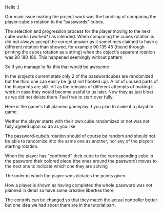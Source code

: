 Hello :)

Our main issue making the project work was the handling of comparing the player-cube's rotation to the "passwords" cubes. 

The selection and progression process for the player moving to the next cube works (worked*) as intended. When comparing the cubes rotation is did not always accept the correct answer as it sometimes claimed to have a different rotation than showed, for example 90 135 45 (found through printing the cubes rotation as a string) when the object's apparent rotation was 90 180 180. This happened seemingly without pattern 

So if you manage to fix this that would be awesome 

In the projects current state only 2 of the passwordcubes are randomized but the third one can easily be (just not hooked up). A lot of unused parts of the blueprints are still left as the remains of different attempts of making it work in case they would become useful to us later. Now they as just bloat as we did not delete them. Feel free to start over fully. 



Here is the game's full planned gameplay if you plan to make it a playable game:


Wether the player starts with their own cube randomized or not was not fully agreed upon so do as you like 

The password-cube's rotation should of course be random and should not be able to randomize into the same one as another, nor any of the players starting rotation. 

When the player has "confirmed" their cube to the corresponding cube in the password their colored piece (the ones around the password) moves to the next one to indicate which one they are solving

The order in which the player wins dictates the points given. 

How a player is shown as having completed the whole password was not planned in detail so have some creative liberties there

The controls can be changed so that they match the actual controller better but one idea we had about them are in the tutorial part. 
